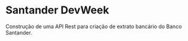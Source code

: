 # Santander DevWeek
 Construção de uma API Rest para criação de extrato bancário do Banco Santander.
